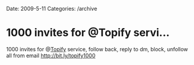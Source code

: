 Date: 2009-5-11
Categories: /archive

# 1000 invites for @Topify servi...

1000 invites for @<a href="http://twitter.com/Topify">Topify</a> service, follow back, reply to dm, block, unfollow all from email <a href="http://bit.ly/topify1000" rel="nofollow">http://bit.ly/topify1000</a>
